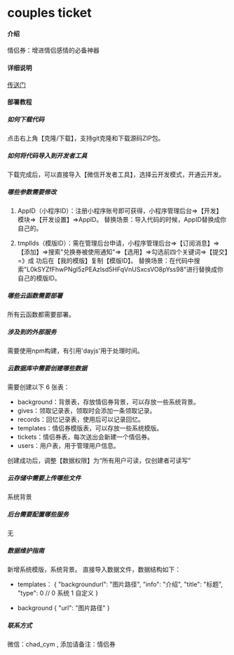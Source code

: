 # couples ticket

#### 介绍
情侣券：增进情侣感情的必备神器

#### 详细说明
[传送门](https://developers.weixin.qq.com/community/develop/article/doc/000002afb882701ca0fa756585b813)

#### 部署教程

##### 如何下载代码
点击右上角【克隆/下载】，支持git克隆和下载源码ZIP包。

##### 如何将代码导入到开发者工具
下载完成后，可以直接导入【微信开发者工具】，选择云开发模式，开通云开发。

##### 哪些参数需要修改
1. AppID（小程序ID）：注册小程序账号即可获得，小程序管理后台=>【开发】模块=>【开发设置】=>AppID。
替换场景：导入代码的时候，AppID替换成你自己的。

2. tmplIds（模版ID）：需在管理后台申请，小程序管理后台=>【订阅消息】=>【添加】=>搜索"兑换券被使用通知"=>【选用】=>勾选前四个关键词=>【提交】=》成
功后在【我的模版】复制【模版ID】。
替换场景：在代码中搜索"L0kSYZfFhwPNgI5zPEAzIsd5HFqVnUSxcsVO8pYss98"进行替换成你自己的模版ID。

##### 哪些云函数需要部署
所有云函数都需要部署。

##### 涉及到的外部服务
需要使用npm构建，有引用'dayjs'用于处理时间。

##### 云数据库中需要创建哪些数据
需要创建以下 6 张表：
- background：背景表，存放情侣券背景，可以存放一些系统背景。
- gives：领取记录表，领取时会添加一条领取记录。
- records：回忆记录表，使用后可以记录回忆。
- templates：情侣券模版表，可以存放一些系统模版。
- tickets：情侣券表，每次送出会新建一个情侣券。
- users：用户表，用于管理用户信息。

创建成功后，调整【数据权限】为“所有用户可读，仅创建者可读写”

##### 云存储中需要上传哪些文件
系统背景

##### 后台需要配置哪些服务
无

##### 数据维护指南
新增系统模版，系统背景。
直接导入数据文件，数据结构如下：
- templates：
{
	"backgroundurl": "图片路径",
	"info": "介绍", 
	"title": "标题", 
	"type": 0 // 0 系统 1 自定义
} 

- background
{
	"url": "图片路径"
} 

##### 联系方式
微信：chad_cym , 添加请备注：情侣券
